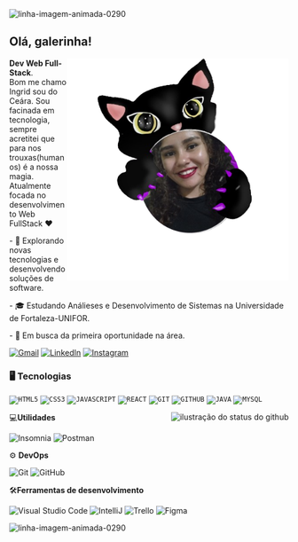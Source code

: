 <img src="https://www.imagensanimadas.com/data/media/562/linha-imagem-animada-0290.gif" border="0" alt="linha-imagem-animada-0290" width="900px" >


## Olá, galerinha!
<img src="https://github.com/iingridliveira/Portf-lio/blob/main/img/eugatoblack.png.png" alt="ilustração de um computador" min-width="400px" max-width="400px" width="400px" align="right">

<p align="left"> 
   <strong>Dev Web Full-Stack</strong>.<br>
 Bom me chamo Ingrid sou do Ceára. Sou facinada em tecnologia, sempre acretitei que para nos trouxas(humanos) é a nossa magia. Atualmente focada no  desenvolvimento Web FullStack ❤
</p>

<p align="left">
- 🤔 Explorando novas tecnologias e desenvolvendo soluções de software.

</p>

<p align="left">
 - 🎓 Estudando Análieses e Desenvolvimento de Sistemas  na Universidade de Fortaleza-UNIFOR.
</p>
<p align="left">
- 💼 Em busca da primeira oportunidade na área.
</p>
<p align="left">

</p>


<p  align="left">
  <a href="#" title="Gmail">
  <img src="https://img.shields.io/badge/-Gmail-FF0000?style=flat-square&labelColor=FF0000&logo=gmail&logoColor=white&link=LINK-DO-SEU-GMAIL" alt="Gmail"/></a>
  <a href="https://www.linkedin.com/in/ingrid-oliveiradev/" title="LinkedIn">
  <img src="https://img.shields.io/badge/-Linkedin-0e76a8?style=flat-square&logo=Linkedin&logoColor=white&link=LINK-DO-SEU-LINKEDIN" alt="LinkedIn"/></a>
  <a href="https://www.instagram.com/ingridoliveira_sn?igsh=aTN0cmEzb2Q2Ymo5" title="Instagram">
  <img src="https://img.shields.io/badge/-Instagram-DF0174?style=flat-square&labelColor=DF0174&logo=instagram&logoColor=white&link=LINK-DO-SEU-INSTAGRAM" alt="Instagram"/></a>
</p>





### 🖥️ Tecnologias

<code><img width="40px" src="https://cdn.jsdelivr.net/gh/devicons/devicon/icons/html5/html5-original-wordmark.svg" title = "HTML5"/></code>
<code><img width="40px" src="https://cdn.jsdelivr.net/gh/devicons/devicon/icons/css3/css3-original-wordmark.svg" title = "CSS3"/></code>
<code><img width="40px" src="https://cdn.jsdelivr.net/gh/devicons/devicon/icons/javascript/javascript-original.svg" title = "JAVASCRIPT"/></code>
<code><img width="40px" src="https://cdn.jsdelivr.net/gh/devicons/devicon/icons/react/react-original.svg" title = "REACT"/></code>
<code><img width="40px" src="https://cdn.jsdelivr.net/gh/devicons/devicon/icons/git/git-original.svg" title = "GIT"/></code>
<code><img width="40px" src="https://cdn.jsdelivr.net/gh/devicons/devicon/icons/github/github-original.svg" title = "GITHUB"/></code>
<code><img width="40px" src="https://cdn.jsdelivr.net/gh/devicons/devicon/icons/java/java-original.svg" title = "JAVA"/></code>
<code><img width="40px" src="https://cdn.jsdelivr.net/gh/devicons/devicon/icons/mysql/mysql-original.svg" title = "MYSQL"/></code>


<img align='right' src="https://github-readme-stats-eight-theta.vercel.app/api/top-langs/?username=iingridliveira&layout=compact&langs_count=8&theme=algolia" alt="ilustração do status do github">

💻**Utilidades** 

![Insomnia](https://img.shields.io/badge/-Insomnia-800080?style=flat&logo=insomnia&logoColor=FFFFFF)
![Postman](https://img.shields.io/badge/-Postman-800080?style=flat&logo=postman&logoColor=FFFFFF)

⚙️ **DevOps** 

![Git](https://img.shields.io/badge/-Git-800080?style=flat&logo=git&logoColor=FFFFFF)
![GitHub](https://img.shields.io/badge/-GitHub-800080?style=flat&logo=github&logoColor=FFFFFF)

🛠️**Ferramentas de desenvolvimento** 

![Visual Studio Code](https://img.shields.io/badge/-Visual%20Studio%20Code-800080?style=flat&logo=visual-studio-code&logoColor=FFFFFF)
![IntelliJ](https://img.shields.io/badge/-IntelliJ%20IDEA-800080?style=flat&logo=intellij-idea&logoColor=FFFFFF)
![Trello](https://img.shields.io/badge/-Trello-800080?style=flat&logo=trello&logoColor=FFFFFF)
![Figma](https://img.shields.io/badge/-Figma-800080?style=flat&logo=figma&logoColor=FFFFFF)

<img src="https://www.imagensanimadas.com/data/media/134/linha-divisoria-imagem-animada-0274.gif" border="0" alt="linha-imagem-animada-0290" width="900px" >


